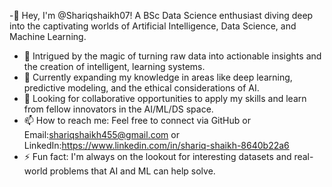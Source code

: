 -👋 Hey, I'm @Shariqshaikh07! A BSc Data Science enthusiast diving deep into the captivating worlds of Artificial Intelligence, Data Science, and Machine Learning.

- 👀 Intrigued by the magic of turning raw data into actionable insights and the creation of intelligent, learning systems.
- 🌱 Currently expanding my knowledge in areas like deep learning, predictive modeling, and the ethical considerations of AI.
- 💞️ Looking for collaborative opportunities to apply my skills and learn from fellow innovators in the AI/ML/DS space.
- 📫 How to reach me: Feel free to connect via GitHub or
Email:shariqshaikh455@gmail.com or 
LinkedIn:https://www.linkedin.com/in/shariq-shaikh-8640b22a6
- ⚡ Fun fact: I'm always on the lookout for interesting datasets and real-world problems that AI and ML can help solve.

<!---
Shariqshaikh07/Shariqshaikh07 is a ✨ special ✨ repository because its `README.md` (this file) appears on your GitHub profile.
You can click the Preview link to take a look at your changes.
--->

